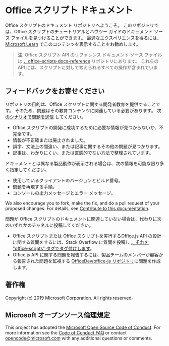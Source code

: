 # <a name="office-scripts-documentation"></a>Office スクリプト ドキュメント

Office スクリプトのドキュメント リポジトリへようこそ。 このリポジトリでは、Office スクリプトのチュートリアルとハウツー ガイドのドキュメント ソース ファイルを見つけることができます。 最適なエクスペリエンスを得るには、 [Microsoft Learn](https://learn.microsoft.com/office/dev/scripts) でこのコンテンツを表示することをお勧めします。

> **注**: Office スクリプト API のリファレンス ドキュメント ソース ファイルは [、office-scripts-docs-reference](https://github.com/OfficeDev/office-scripts-docs-reference) リポジトリにあります。 これらの API には、スクリプトに対して考えられるすべての操作が含まれています。

## <a name="give-us-your-feedback"></a>フィードバックをお寄せください

リポジトリの目的は、Office スクリプトに関する開発者教育を提供することです。 そのため、問題はその教育コンテンツに関連している必要があります。 次 [のシナリオで問題を送信](https://github.com/OfficeDev/office-scripts-docs/issues) してください。

- Office スクリプトの開発に成功するために必要な情報が見つからないか、不完全です。
- 情報が不正確または廃止されました。
- 誤字、文法上の間違い、または記事に関するその他の問題が見つかります。
- 記事は、わかりにくい、または直感的でない方法で整理されています。

ドキュメントとは異なる製品動作が表示される場合は、次の情報を可能な限り多く指定してください。

- 使用しているクライアントのバージョンとビルド番号。
- 問題を再現する手順。
- コンソールの出力メッセージとエラー メッセージ。

We also encourage you to fork, make the fix, and do a pull request of your proposed changes. For details, see [Contribute to this documentation](Contributing.md).

問題が Office スクリプトのドキュメントに関連していない場合は、代わりに次のいずれかのチャネルに投稿してください。

- Office スクリプトまたは Office スクリプトを実行するOffice.js API の設計に関する質問をするには、Stack Overflow に質問を投稿し [、それを "office-scripts" タグでタグ付けします](https://stackoverflow.com/questions/tagged/office-scripts)。
- Office.js API に関する問題を報告するには、製品チームのメンバーが顧客から報告された問題を監視する [OfficeDev/office-js リポジトリ](https://github.com/OfficeDev/office-js)に問題を作成します。

## <a name="copyright"></a>著作権

Copyright (c) 2019 Microsoft Corporation. All rights reserved。

## <a name="microsoft-open-source-code-of-conduct"></a>Microsoft オープンソース倫理規定

This project has adopted the [Microsoft Open Source Code of Conduct](https://opensource.microsoft.com/codeofconduct/).
For more information see the [Code of Conduct FAQ](https://opensource.microsoft.com/codeofconduct/faq/) or contact [opencode@microsoft.com](mailto:opencode@microsoft.com) with any additional questions or comments.
